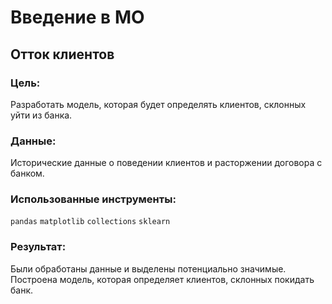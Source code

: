 #  Введение в МО
## Отток клиентов
### Цель:
Разработать модель, которая будет определять клиентов, склонных уйти из банка.

### Данные:
Исторические данные о поведении клиентов и расторжении договора с банком.

### Использованные инструменты:
`pandas` `matplotlib` `collections` `sklearn`

### Результат:
Были обработаны данные и выделены потенциально значимые.
Построена модель, которая определяет клиентов, склонных покидать банк.